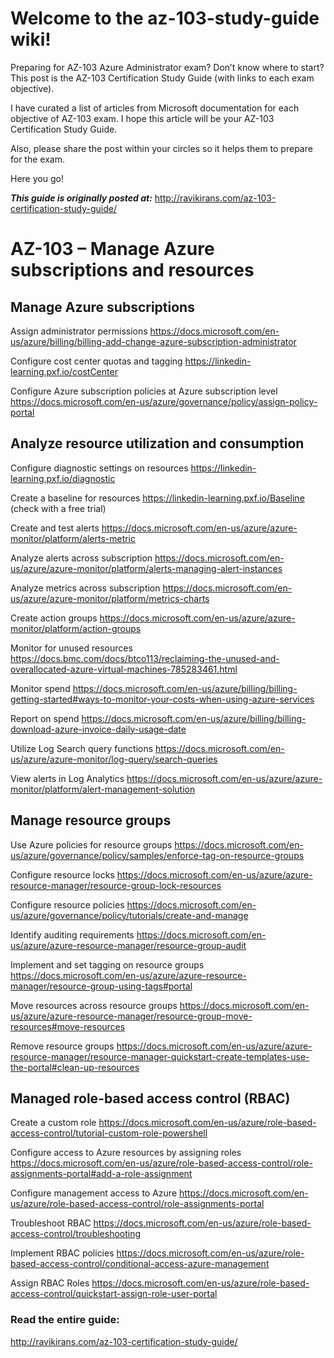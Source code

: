 # Welcome to the az-103-study-guide wiki!

Preparing for AZ-103 Azure Administrator exam? Don’t know where to start? This post is the AZ-103 Certification Study Guide (with links to each exam objective).

I have curated a list of articles from Microsoft documentation for each objective of AZ-103 exam. I hope this article will be your AZ-103 Certification Study Guide.

Also, please share the post within your circles so it helps them to prepare for the exam.

Here you go!

**_This guide is originally posted at:_** http://ravikirans.com/az-103-certification-study-guide/

# AZ-103 – Manage Azure subscriptions and resources

## Manage Azure subscriptions

Assign administrator permissions
https://docs.microsoft.com/en-us/azure/billing/billing-add-change-azure-subscription-administrator

Configure cost center quotas and tagging
https://linkedin-learning.pxf.io/costCenter

Configure Azure subscription policies at Azure subscription level
https://docs.microsoft.com/en-us/azure/governance/policy/assign-policy-portal

 
## Analyze resource utilization and consumption

Configure diagnostic settings on resources
https://linkedin-learning.pxf.io/diagnostic

Create a baseline for resources
https://linkedin-learning.pxf.io/Baseline (check with a free trial)

Create and test alerts
https://docs.microsoft.com/en-us/azure/azure-monitor/platform/alerts-metric

Analyze alerts across subscription
https://docs.microsoft.com/en-us/azure/azure-monitor/platform/alerts-managing-alert-instances

Analyze metrics across subscription
https://docs.microsoft.com/en-us/azure/azure-monitor/platform/metrics-charts

Create action groups
https://docs.microsoft.com/en-us/azure/azure-monitor/platform/action-groups

Monitor for unused resources
https://docs.bmc.com/docs/btco113/reclaiming-the-unused-and-overallocated-azure-virtual-machines-785283461.html

Monitor spend
https://docs.microsoft.com/en-us/azure/billing/billing-getting-started#ways-to-monitor-your-costs-when-using-azure-services

Report on spend
https://docs.microsoft.com/en-us/azure/billing/billing-download-azure-invoice-daily-usage-date

Utilize Log Search query functions
https://docs.microsoft.com/en-us/azure/azure-monitor/log-query/search-queries

View alerts in Log Analytics
https://docs.microsoft.com/en-us/azure/azure-monitor/platform/alert-management-solution


## Manage resource groups

Use Azure policies for resource groups
https://docs.microsoft.com/en-us/azure/governance/policy/samples/enforce-tag-on-resource-groups

Configure resource locks
https://docs.microsoft.com/en-us/azure/azure-resource-manager/resource-group-lock-resources

Configure resource policies
https://docs.microsoft.com/en-us/azure/governance/policy/tutorials/create-and-manage

Identify auditing requirements
https://docs.microsoft.com/en-us/azure/azure-resource-manager/resource-group-audit

Implement and set tagging on resource groups
https://docs.microsoft.com/en-us/azure/azure-resource-manager/resource-group-using-tags#portal

Move resources across resource groups
https://docs.microsoft.com/en-us/azure/azure-resource-manager/resource-group-move-resources#move-resources

Remove resource groups
https://docs.microsoft.com/en-us/azure/azure-resource-manager/resource-manager-quickstart-create-templates-use-the-portal#clean-up-resources

 
## Managed role-based access control (RBAC)

Create a custom role
https://docs.microsoft.com/en-us/azure/role-based-access-control/tutorial-custom-role-powershell

Configure access to Azure resources by assigning roles
https://docs.microsoft.com/en-us/azure/role-based-access-control/role-assignments-portal#add-a-role-assignment

Configure management access to Azure
https://docs.microsoft.com/en-us/azure/role-based-access-control/role-assignments-portal

Troubleshoot RBAC
https://docs.microsoft.com/en-us/azure/role-based-access-control/troubleshooting

Implement RBAC policies
https://docs.microsoft.com/en-us/azure/role-based-access-control/conditional-access-azure-management

Assign RBAC Roles
https://docs.microsoft.com/en-us/azure/role-based-access-control/quickstart-assign-role-user-portal



### Read the entire guide: 
http://ravikirans.com/az-103-certification-study-guide/
